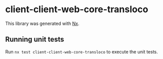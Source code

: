 # client-client-web-core-transloco

This library was generated with [Nx](https://nx.dev).

## Running unit tests

Run `nx test client-client-web-core-transloco` to execute the unit tests.
